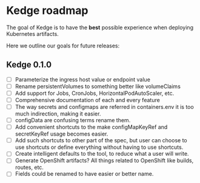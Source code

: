 # Kedge roadmap

The goal of Kedge is to have the __best__ possible experience when deploying Kubernetes artifacts. 

Here we outline our goals for future releases:

## Kedge 0.1.0

* [ ] Parameterize the ingress host value or endpoint value
* [ ] Rename persistentVolumes to something better like volumeClaims
* [ ] Add support for Jobs, CronJobs, HorizontalPodAutoScaler, etc.
* [ ] Comprehensive documentation of each and every feature
* [ ] The way secrets and configmaps are referred in containers.env it is too much indirection, making it easier.
* [ ] configData are confusing terms rename them.
* [ ] Add convenient shortcuts to the make configMapKeyRef and secretKeyRef usage becomes easier.
* [ ] Add such shortcuts to other part of the spec, but user can choose to use shortcuts or define everything without having to use shortcuts.
* [ ] Create intelligent defaults to the tool, to reduce what a user will write.
* [ ] Generate OpenShift artifacts? All things related to OpenShift like builds, routes, etc.
* [ ] Fields could be renamed to have easier or better name.
